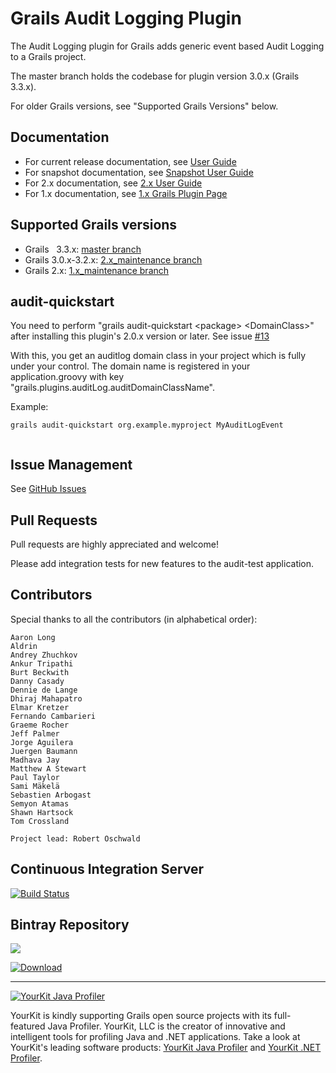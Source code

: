 # Grails Audit Logging Plugin

The Audit Logging plugin for Grails adds generic event based Audit Logging to a Grails project.

The master branch holds the codebase for plugin version 3.0.x (Grails 3.3.x). 

For older Grails versions, see "Supported Grails Versions" below.

## Documentation
 * For current release documentation, see [User Guide](https://robertoschwald.github.io/grails-audit-logging-plugin/latest/plugin.html)
 * For snapshot documentation, see [Snapshot User Guide](https://robertoschwald.github.io/grails-audit-logging-plugin/snapshot/plugin.html)
 * For 2.x documentation, see [2.x User Guide](https://robertoschwald.github.io/grails-audit-logging-plugin/2.0.0/plugin.html)
 * For 1.x documentation, see [1.x Grails Plugin Page](http://grails.org/plugin/audit-logging "Grails Plugin Page")

## Supported Grails versions
 * Grails   3.3.x: [master branch](https://github.com/robertoschwald/grails-audit-logging-plugin/tree/master) 
 * Grails   3.0.x-3.2.x: [2.x_maintenance branch](https://github.com/robertoschwald/grails-audit-logging-plugin/tree/2.x_maintenance)
 * Grails   2.x: [1.x_maintenance branch](https://github.com/robertoschwald/grails-audit-logging-plugin/tree/1.x_maintenance)

## audit-quickstart
You need to perform "grails audit-quickstart \<package\> \<DomainClass\>" after installing this plugin's 2.0.x version or later. 
See issue [#13](https://github.com/robertoschwald/grails-audit-logging-plugin/issues/13)
  
With this, you get an auditlog domain class in your project which is fully under your control. 
The domain name is registered in your application.groovy with key "grails.plugins.auditLog.auditDomainClassName".
  
Example:
  
```
grails audit-quickstart org.example.myproject MyAuditLogEvent
  
```

## Issue Management

See [GitHub Issues](https://github.com/robertoschwald/grails-audit-logging-plugin/issues "Issues")

## Pull Requests
Pull requests are highly appreciated and welcome!

Please add integration tests for new features to the audit-test application.

## Contributors
Special thanks to all the contributors (in alphabetical order):

	Aaron Long
	Aldrin
	Andrey Zhuchkov
	Ankur Tripathi
	Burt Beckwith 
	Danny Casady
	Dennie de Lange
	Dhiraj Mahapatro
	Elmar Kretzer
	Fernando Cambarieri
	Graeme Rocher
	Jeff Palmer
	Jorge Aguilera
	Juergen Baumann
	Madhava Jay
	Matthew A Stewart
	Paul Taylor
	Sami Mäkelä
	Sebastien Arbogast
	Semyon Atamas
	Shawn Hartsock
	Tom Crossland
	
	Project lead: Robert Oschwald


## Continuous Integration Server
[![Build Status](https://travis-ci.org/robertoschwald/grails-audit-logging-plugin.svg)](https://travis-ci.org/robertoschwald/grails-audit-logging-plugin)

## Bintray Repository
<a href='https://bintray.com/robertoschwald/plugins/audit-logging/view?source=watch' alt='Get automatic notifications about new "audit-logging" versions'><img src='https://www.bintray.com/docs/images/bintray_badge_color.png'></a>

[ ![Download](https://api.bintray.com/packages/robertoschwald/plugins/audit-logging/images/download.svg) ](https://bintray.com/robertoschwald/plugins/audit-logging/_latestVersion)

***

<a href="https://www.yourkit.com/java/profiler/index.jsp"><img src="https://www.yourkit.com/images/yklogo.png" alt="YourKit Java Profiler"/></a>

YourKit is kindly supporting Grails open source projects with its full-featured Java Profiler.
YourKit, LLC is the creator of innovative and intelligent tools for profiling
Java and .NET applications. Take a look at YourKit's leading software products:
[YourKit Java Profiler](http://www.yourkit.com/java/profiler/index.jsp) and
[YourKit .NET Profiler](http://www.yourkit.com/.net/profiler/index.jsp).






